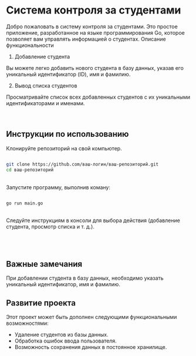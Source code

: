 # Система контроля за студентами

Добро пожаловать в систему контроля за студентами. Это простое приложение, разработанное на языке программирования Go, которое позволяет вам управлять информацией о студентах.
Описание функциональности

1. Добавление студента

Вы можете легко добавить нового студента в базу данных, указав его уникальный идентификатор (ID), имя и фамилию.

2. Вывод списка студентов

Просматривайте список всех добавленных студентов с их уникальными идентификаторами и именами.
<br>
<br>
<br>


## Инструкции по использованию

Клонируйте репозиторий на свой компьютер.
    
```bash

git clone https://github.com/ваш-логин/ваш-репозиторий.git
cd ваш-репозиторий
```
<br>
    Запустите программу, выполнив коману:

```bash

go run main.go
```

<br>
   Следуйте инструкциям в консоли для выбора действия (добавление студента, просмотр списка и т. д.). 
<br>
<br>
<br>
<br>

## Важные замечания

При добавлении студента в базу данных, необходимо указать уникальный идентификатор, имя и фамилию.

## Развитие проекта

Этот проект может быть дополнен следующими функциональными возможностями:

   * Удаление студентов из базы данных.
   * Обработка ошибок ввода пользователя.
   * Возможность сохранения данных в постоянное хранилище. 
